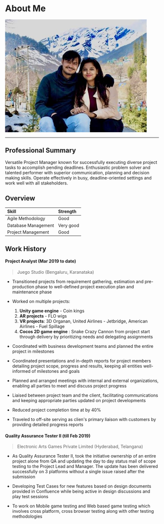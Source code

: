 # About Me

![Img of cool Sravanthi](assets/privy-1.png)

* * *

## Professional Summary

Versatile Project Manager known for successfully executing diverse project tasks to accomplish pending deadlines. Enthusiastic problem solver and talented performer with superior communication, planning and decision making skills. Operate effectively in busy, deadline-oriented settings and work well with all stakeholders.

## Overview

| Skill        | Strength          |
|:-------------|:------------------|
| Agile Methodology   | Good |
| Database Management  | Very good  |
| Project Management  | Good |

## Work History

#### Project Analyst (Mar 2019 to date)
> Juego Studio (Bengaluru, Karanataka)

* Transitioned projects from requirement gathering, estimation and pre-production phase to well-defined project execution plan and maintenance phase

* Worked on multiple projects:
    1. **Unity game engine** - Coin kings
    2. **AR projects** - FLO wigs
    3. **VR projects**: 3D Organan, United Airlines - Jetbridge, American Airlines - Fuel Spillage
    4. **Cocos 2D game engine** : Snake Crazy Cannon
    from project start through delivery by prioritizing needs and delegating assignments

* Coordinated with business development teams and planned the entire project in milestones

* Coordinated presentations and in-depth reports for project members detailing project scope, progress and results, keeping all entities well-informed of milestones and goals

* Planned and arranged meetings with internal and external organizations, enabling all parties to meet and discuss project progress

* Liaised between project team and the client, facilitating communications and keeping appropriate parties updated on project developments

* Reduced project completion time at by 40%

* Traveled to off-site serving as clien's primary liaison with customers by providing detailed progress reports


#### Quality Assurance Tester II (till Feb 2019)
> Electronic Arts Games Private Limited (Hyderabad, Telangana)

* As Quality Assurance Tester II, took the initiative ownership of an entire project alone from QA and updating the day to day status mail of scope testing to the Project Lead and Manager. The update has been delivered successfully on 3 platforms without a single issue raised after the submission

* Developing Test Cases for new features based on design documents provided in Confluence while being active in design discussions and play test sessions

* To work on Mobile game testing and Web based game testing which involves cross platform, cross browser testing along with other testing methodologies

